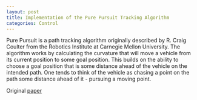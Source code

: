 ```yaml
---
layout: post
title: Implementation of the Pure Pursuit Tracking Algorithm 
categories: Control
---
```


Pure Pursuit is a path tracking algorithm originally described by R. Craig Coulter from the Robotics Institute at Carnegie Mellon University. The algorithm works by calculating the curvature that will move a vehicle from its current position to some goal position. This builds on the ability to choose a goal position that is some distance ahead of the vehicle on the intended path. One tends to think of the vehicle as chasing a point on the path some distance ahead of it - pursuing a moving point. 

Original [paper](https://www.ri.cmu.edu/pub_files/pub3/coulter_r_craig_1992_1/coulter_r_craig_1992_1.pdf)